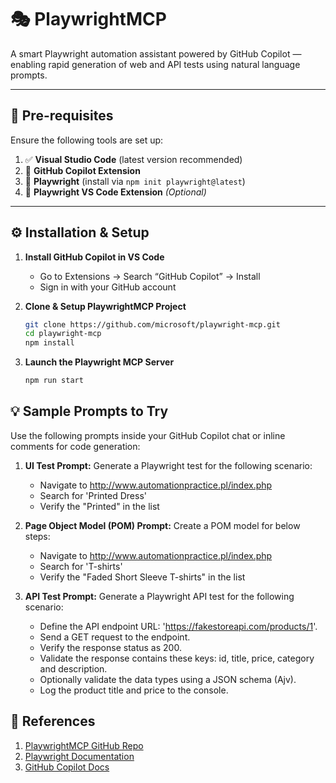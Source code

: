 # 🎭 PlaywrightMCP

A smart Playwright automation assistant powered by GitHub Copilot — enabling rapid generation of web and API tests using natural language prompts.

---

## 📌 Pre-requisites

Ensure the following tools are set up:

1. ✅ **Visual Studio Code** (latest version recommended)
2. 🤖 **GitHub Copilot Extension**
3. 🧪 **Playwright** (install via `npm init playwright@latest`)
4. 🧩 **Playwright VS Code Extension** _(Optional)_

---

## ⚙️ Installation & Setup

1. **Install GitHub Copilot in VS Code**

   - Go to Extensions → Search “GitHub Copilot” → Install
   - Sign in with your GitHub account

2. **Clone & Setup PlaywrightMCP Project**
   ```bash
   git clone https://github.com/microsoft/playwright-mcp.git
   cd playwright-mcp
   npm install
   ```
3. **Launch the Playwright MCP Server**
   ```bash
   npm run start
   ```

## 💡 Sample Prompts to Try

Use the following prompts inside your GitHub Copilot chat or inline comments for code generation:

1. **UI Test Prompt:**
   Generate a Playwright test for the following scenario:

   - Navigate to http://www.automationpractice.pl/index.php
   - Search for 'Printed Dress'
   - Verify the "Printed" in the list

2. **Page Object Model (POM) Prompt:** Create a POM model for below steps:
   - Navigate to http://www.automationpractice.pl/index.php
   - Search for 'T-shirts'
   - Verify the "Faded Short Sleeve T-shirts" in the list
3. **API Test Prompt:** Generate a Playwright API test for the following scenario:
   - Define the API endpoint URL: 'https://fakestoreapi.com/products/1'.
   - Send a GET request to the endpoint.
   - Verify the response status as 200.
   - Validate the response contains these keys: id, title, price, category and description.
   - Optionally validate the data types using a JSON schema (Ajv).
   - Log the product title and price to the console.

## 🔗 References

1. [PlaywrightMCP GitHub Repo](https://github.com/microsoft/playwright-mcp)
2. [Playwright Documentation](https://playwright.dev/)
3. [GitHub Copilot Docs](https://docs.github.com/en/copilot)
